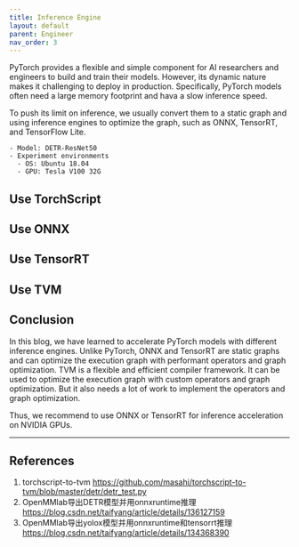 ```yaml
---
title: Inference Engine
layout: default
parent: Engineer
nav_order: 3
---
```

PyTorch provides a flexible and simple component for AI researchers and engineers to build and train their models. However, its dynamic nature makes it challenging to deploy in production. Specifically, PyTorch models often need a large memory footprint and hava a slow inference speed.

To push its limit on inference, we usually convert them to a static graph and using inference engines to optimize the graph, such as ONNX, TensorRT, and TensorFlow Lite.

```
- Model: DETR-ResNet50
- Experiment environments
  - OS: Ubuntu 18.04
  - GPU: Tesla V100 32G
```
## Use TorchScript

## Use ONNX

## Use TensorRT

## Use TVM

## Conclusion
In this blog, we have learned to accelerate PyTorch models with different inference engines. Unlike PyTorch, ONNX and TensorRT are static graphs and can optimize the execution graph with performant operators and graph optimization. TVM is a flexible and efficient compiler framework. It can be used to optimize the execution graph with custom operators and graph optimization. But it also needs a lot of work to implement the operators and graph optimization.

Thus, we recommend to use ONNX or TensorRT for inference acceleration on NVIDIA GPUs.

---

## References
1. torchscript-to-tvm https://github.com/masahi/torchscript-to-tvm/blob/master/detr/detr_test.py
2. OpenMMlab导出DETR模型并用onnxruntime推理 https://blog.csdn.net/taifyang/article/details/136127159
3. OpenMMlab导出yolox模型并用onnxruntime和tensorrt推理 https://blog.csdn.net/taifyang/article/details/134368390
